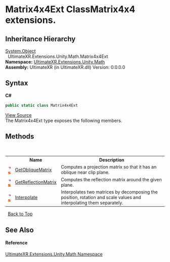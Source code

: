 # Matrix4x4Ext ClassMatrix4x4 extensions.


## Inheritance Hierarchy
<a href="https://docs.microsoft.com/dotnet/api/system.object" target="_blank" rel="noopener noreferrer">System.Object</a><br />&nbsp;&nbsp;UltimateXR.Extensions.Unity.Math.Matrix4x4Ext<br />
**Namespace:**&nbsp;<a href="N_UltimateXR_Extensions_Unity_Math">UltimateXR.Extensions.Unity.Math</a><br />**Assembly:**&nbsp;UltimateXR (in UltimateXR.dll) Version: 0.0.0.0

## Syntax

**C#**<br />
``` C#
public static class Matrix4x4Ext
```

<a href="UltimateXR/Scripts/Extensions/Unity/Math/Matrix4x4Ext.cs" rel="noopener noreferrer" title="View the source code">View Source</a><br />
The Matrix4x4Ext type exposes the following members.


## Methods
&nbsp;<table><tr><th></th><th>Name</th><th>Description</th></tr><tr><td>![Public method](media/pubmethod.gif "Public method")![Static member](media/static.gif "Static member")</td><td><a href="M_UltimateXR_Extensions_Unity_Math_Matrix4x4Ext_GetObliqueMatrix">GetObliqueMatrix</a></td><td>
Computes a projection matrix so that it has an oblique near clip plane.</td></tr><tr><td>![Public method](media/pubmethod.gif "Public method")![Static member](media/static.gif "Static member")</td><td><a href="M_UltimateXR_Extensions_Unity_Math_Matrix4x4Ext_GetReflectionMatrix">GetReflectionMatrix</a></td><td>
Computes the reflection matrix around the given plane.</td></tr><tr><td>![Public method](media/pubmethod.gif "Public method")![Static member](media/static.gif "Static member")</td><td><a href="M_UltimateXR_Extensions_Unity_Math_Matrix4x4Ext_Interpolate">Interpolate</a></td><td>
Interpolates two matrices by decomposing the position, rotation and scale values and interpolating them separately.</td></tr></table>&nbsp;
<a href="#matrix4x4ext-class">Back to Top</a>

## See Also


#### Reference
<a href="N_UltimateXR_Extensions_Unity_Math">UltimateXR.Extensions.Unity.Math Namespace</a><br />